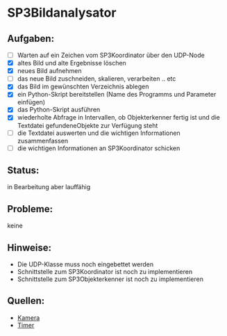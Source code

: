 # SP3Bildanalysator

## Aufgaben:
- [ ] Warten auf ein Zeichen vom SP3Koordinator über den UDP-Node
- [x] altes Bild und alte Ergebnisse löschen
- [x] neues Bild aufnehmen
- [ ] das neue Bild zuschneiden, skalieren, verarbeiten .. etc
- [x] das Bild im gewünschten Verzeichnis ablegen
- [x] ein Python-Skript bereitstellen (Name des Programms und Parameter einfügen)
- [x] das Python-Skript ausführen
- [x] wiederholte Abfrage in Intervallen, ob Objekterkenner fertig ist und die Textdatei gefundeneObjekte zur Verfügung steht
- [ ] die Textdatei auswerten und die wichtigen Informationen zusammenfassen
- [ ] die wichtigen Informationen an SP3Koordinator schicken

## Status:
in Bearbeitung aber lauffähig

## Probleme:
keine

## Hinweise:
- Die UDP-Klasse muss noch eingebettet werden
- Schnittstelle zum SP3Koordinator ist noch zu implementieren
- Schnittstelle zum SP3Objekterkenner ist noch zu implementieren

## Quellen:
- [Kamera](https://www.opencv-srf.com/2010/09/object-detection-using-color-seperation.html)
- [Timer](https://stackoverflow.com/questions/4184468/sleep-for-milliseconds)
